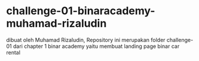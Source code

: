 # challenge-01-binaracademy-muhamad-rizaludin
dibuat oleh Muhamad Rizaludin, Repository ini merupakan folder challenge-01 dari chapter 1 binar academy yaitu membuat landing page binar car rental
